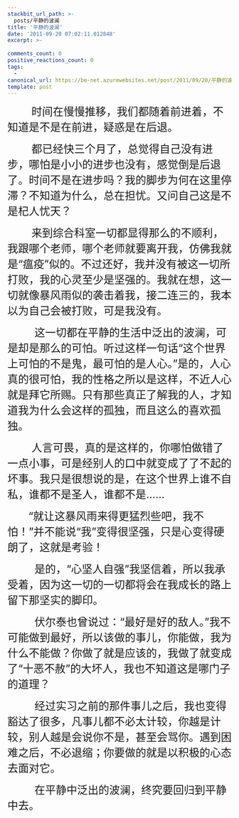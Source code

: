 ```yaml
---
stackbit_url_path: >-
  posts/平静的波澜
title: '平静的波澜'
date: '2011-09-20 07:02:11.012848'
excerpt: >-
  
comments_count: 0
positive_reactions_count: 0
tags: 
  - 
canonical_url: https://be-net.azurewebsites.net/post/2011/09/20/平静的波澜
template: post
---
```

<p><font size="5">&#160;&#160;&#160;&#160;&#160;&#160;&#160; 时间在慢慢推移，我们都随着前进着，不知道是不是在前进，疑惑是在后退。</font></p>  <p><font size="5">&#160;&#160;&#160;&#160;&#160;&#160;&#160; 都已经快三个月了，总觉得自己没有进步，哪怕是小小的进步也没有，感觉倒是后退了。时间不是在进步吗？我的脚步为何在这里停滞？不知道为什么，总在担忧。又问自己这是不是杞人忧天？</font></p>  <p><font size="5">&#160;&#160;&#160;&#160;&#160;&#160;&#160; 来到综合科室一切都显得那么的不顺利，我跟哪个老师，哪个老师就要离开我，仿佛我就是“瘟疫”似的。不过还好，我并没有被这一切所打败，我的心灵至少是坚强的。我就在想，这一切就像暴风雨似的袭击着我，接二连三的，我本以为自己会被打败，可是我没有。</font></p>  <p><font size="5">&#160;&#160;&#160;&#160;&#160;&#160;&#160;&#160; 这一切都在平静的生活中泛出的波澜，可是却是那么的可怕。听过这样一句话“这个世界上可怕的不是鬼，最可怕的是人心。”是的，人心真的很可怕，我的性格之所以是这样，不近人心就是拜它所赐。只有那些真正了解我的人，才知道我为什么会这样的孤独，而且这么的喜欢孤独。</font></p>  <p><font size="5">&#160;&#160;&#160;&#160;&#160;&#160;&#160; 人言可畏，真的是这样的，你哪怕做错了一点小事，可是经别人的口中就变成了了不起的坏事。我只是很想说的是，在这个世界上谁不自私，谁都不是圣人，谁都不是……</font></p>  <p><font size="5">&#160;&#160;&#160;&#160;&#160;&#160; “就让这暴风雨来得更猛烈些吧，我不怕！”并不能说“我”变得很坚强，只是心变得硬朗了，这就是考验！</font></p>  <p><font size="5">&#160;&#160;&#160;&#160;&#160;&#160;&#160;&#160; 是的，“心坚人自强”我坚信着，所以我承受着，因为这一切的一切都将会在我成长的路上留下那坚实的脚印。</font></p>  <p><font size="5">&#160;&#160;&#160;&#160;&#160;&#160;&#160;&#160; 伏尔泰也曾说过：“最好是好的敌人。”我不可能做到最好，所以该做的事儿，你能做，我为什么不能做？你做了就是应该的，我做了就变成了“十恶不赦”的大坏人，我也不知道这是哪门子的道理？</font></p>  <p><font size="5">&#160;&#160;&#160;&#160;&#160;&#160;&#160;&#160; 经过实习之前的那件事儿之后，我也变得豁达了很多，凡事儿都不必太计较，你越是计较，别人越是会说你不是，甚至会骂你。遇到困难之后，不必退缩；你要做的就是以积极的心态去面对它。</font></p>  <p><font size="5">&#160;&#160;&#160;&#160;&#160;&#160;&#160;&#160; 在平静中泛出的波澜，终究要回归到平静中去。</font></p>